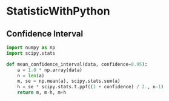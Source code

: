 # StatisticWithPython

## Confidence Interval
```python
import numpy as np
import scipy.stats

def mean_confidence_interval(data, confidence=0.95):
    a = 1.0 * np.array(data)
    n = len(a)
    m, se = np.mean(a), scipy.stats.sem(a)
    h = se * scipy.stats.t.ppf((1 + confidence) / 2., n-1)
    return m, m-h, m+h
```
